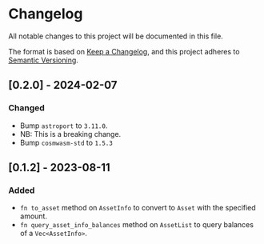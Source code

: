 # Changelog

All notable changes to this project will be documented in this file.

The format is based on [Keep a Changelog](https://keepachangelog.com/en/1.0.0/),
and this project adheres to [Semantic Versioning](https://semver.org/spec/v2.0.0.html).

## [0.2.0] - 2024-02-07

### Changed

- Bump `astroport` to `3.11.0`.
 - NB: This is a breaking change.
- Bump `cosmwasm-std` to `1.5.3`

## [0.1.2] - 2023-08-11

### Added

- `fn to_asset` method on `AssetInfo` to convert to `Asset` with the specified amount.
- `fn query_asset_info_balances` method on `AssetList` to query balances of a `Vec<AssetInfo>`.
